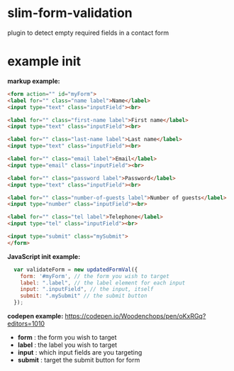 # slim-form-validation
plugin to detect empty required fields in a contact form


# example init

 **markup example:**
```HTML
<form action="" id="myForm">
<label for="" class="name label">Name</label>
<input type="text" class="inputField"><br>

<label for="" class="first-name label">First name</label>
<input type="text" class="inputField"><br>

<label for="" class="last-name label">Last name</label>
<input type="text" class="inputField"><br>

<label for="" class="email label">Email</label>
<input type="email" class="inputField"><br>

<label for="" class="password label">Password</label>
<input type="text" class="inputField"><br>

<label for="" class="number-of-guests label">Number of guests</label>
<input type="number" class="inputField"><br>

<label for="" class="tel label">Telephone</label>
<input type="tel" class="inputField"><br>

<input type="submit" class="mySubmit">
</form>

```
 **JavaScript init example:**

```JAVASCRIPT
  var validateForm = new updatedFormVal({
    form: '#myForm', // the form you wish to target
    label: ".label", // the label element for each input 
    input: ".inputField", // the input, itself
    submit: ".mySubmit" // the submit button
  });

 ```
 
 **codepen example:**
https://codepen.io/Woodenchops/pen/oKxRGq?editors=1010

 
 - **form** : the form you wish to target
 - **label** : the label you wish to target
 - **input** : which input fields are you targeting
 - **submit** : target the submit button for form

 

